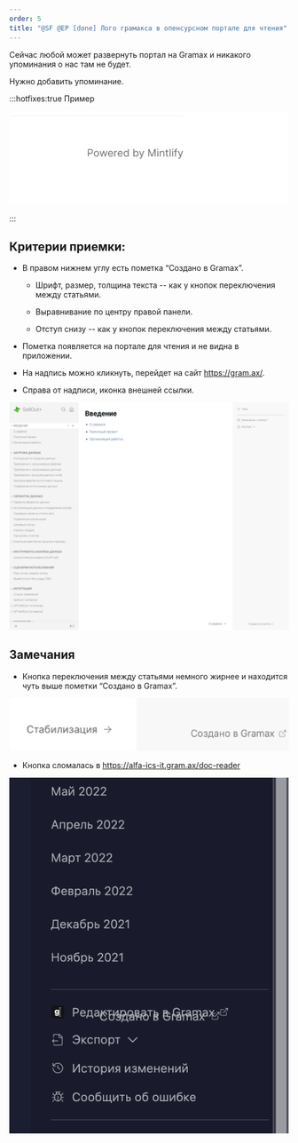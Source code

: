 ```yaml
---
order: 5
title: "@SF @EP [done] Лого грамакса в опенсурсном портале для чтения"
---
```


Сейчас любой может развернуть портал на Gramax и никакого упоминания о нас там не будет.

Нужно добавить упоминание.

:::hotfixes:true Пример

![](./logo-gramaxa-v-opensursnom-portale-dlya-chteniya.png)



:::

## Критерии приемки:

-  В правом нижнем углу есть пометка “Создано в Gramax”.

   -  Шрифт, размер, толщина текста -- как у кнопок переключения между статьями.

   -  Выравнивание по центру правой панели.

   -  Отступ снизу -- как у кнопок переключения между статьями.

-  Пометка появляется на портале для чтения и не видна в приложении.

-  На надпись можно кликнуть, перейдет на сайт <https://gram.ax/>.

-  Справа от надписи, иконка внешней ссылки.

![](./logo-gramaxa-v-opensursnom-portale-dlya-chteniya-3.png)

## Замечания

-  Кнопка переключения между статьями немного жирнее и находится чуть выше пометки “Создано в Gramax”.

![](./logo-gramaxa-v-opensursnom-portale-dlya-chteniya-2.png)

-  Кнопка сломалась в <https://alfa-ics-it.gram.ax/doc-reader>

![](./logo-gramaxa-v-opensursnom-portale-dlya-chteniya-4.png)
